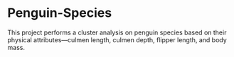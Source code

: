 # Penguin-Species
This project performs a cluster analysis on penguin species based on their physical attributes—culmen length, culmen depth, flipper length, and body mass.
